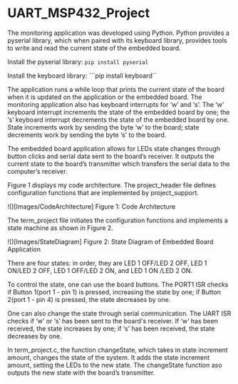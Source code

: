 # UART_MSP432_Project

The monitoring application was developed using Python. Python provides a pyserial library, which when paired with its keyboard library, provides tools to write and read the current state of the embedded board. 

Install the pyserial library:
```pip install pyserial```

Install the keyboard library:
```pip install keyboard``


The application runs a while loop that prints the current state of the board when it is updated on the application or the embedded board. The monitoring application also has keyboard interrupts for ‘w’ and ‘s’. The ‘w’ keyboard interrupt increments the state of the embedded board by one; the ‘s’ keyboard interrupt decrements the state of the embedded board by one. State increments work by sending the byte ‘w’ to the board; state decrements work by sending the byte ‘s’ to the board.

The embedded board application allows for LEDs state changes through button clicks and serial data sent to the board’s receiver. It outputs the current state to the board’s transmitter which transfers the serial data to the computer’s receiver.

Figure 1 displays my code architecture. The project_header file defines configuration functions that are implemented by project_support. 

!()[Images/CodeArchitecture]
Figure 1: Code Architecture

The term_project file initiates the configuration functions and implements a state machine as shown in Figure 2.

!()[Images/StateDiagram]
Figure 2: State Diagram of Embedded Board Application		

There are four states: in order, they are LED 1 OFF/LED 2 OFF, LED 1 ON/LED 2 OFF, LED 1 OFF/LED 2 ON, and LED 1 ON /LED 2 ON. 

		
 
To control the state, one can use  the  board buttons. The PORT1 ISR checks if Button 1(port 1 - pin 1) is pressed, increasing the state by one; if Button 2(port 1 - pin 4) is pressed, the state decreases by one.

One can also change the state through serial communication. The UART ISR checks if ‘w’ or ‘s’ has been sent to the board's receiver. If ‘w’ has been received, the state increases by one; if ‘s’ has been received, the state decreases by one.

In term_project.c, the function changeState, which takes in state increment amount, changes the state of the system. It adds the state increment amount, setting the LEDs to the new state. The changeState function aso outputs the new state with the board’s transmitter.
